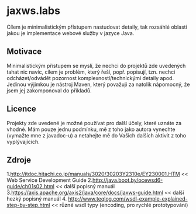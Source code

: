 # jaxws.labs
Cílem je minimalistickým přístupem nastudovat detaily, tak rozsáhlé oblasti jakou je implementace webové služby v jazyce Java.

## Motivace
Minimalistickým přístupem se myslí, že nechci do projektů zde uvedených tahat nic navíc, cílem je problém, který řeší, popř. popisují, tzn. nechci odcházet/odvádět pozornost komplexností/technickými detaily apod. Jedinou výjimkou je nástroj Maven, který považuji za natolik nápomocný, že jsem jej zakomponoval do příkladů.

## Licence
Projekty zde uvedené je možné používat pro další účely, které uznáte za vhodné. Mám pouze jednu podmínku, mě z toho jako autora vynechte (vymažte mne z javadoc-u) a netahejte mě do Vašich dalších aktivit z toho vyplývajících.

## Zdroje
1.http://itdoc.hitachi.co.jp/manuals/3020/30203Y2310e/EY230001.HTM << Web Service Development Guide
2.http://java.boot.by/ocewsd6-guide/ch01s02.html << další popisný manuál
3.https://axis.apache.org/axis2/java/core/docs/jaxws-guide.html << další hezký popisný manuál
4. http://www.teqlog.com/wsdl-example-explained-step-by-step.html << různé wsdl typy (encoding, pro rychlé prototypování)

